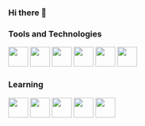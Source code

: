 ### Hi there 👋

### Tools and Technologies

<img src="https://cdn.jsdelivr.net/gh/devicons/devicon/icons/html5/html5-plain-wordmark.svg" width="40" height="40" /> <img src="https://cdn.jsdelivr.net/gh/devicons/devicon/icons/css3/css3-plain-wordmark.svg" width="40" height="40" />  <img src="https://cdn.jsdelivr.net/gh/devicons/devicon/icons/javascript/javascript-plain.svg" width="40" height="40" />  <img src="https://cdn.jsdelivr.net/gh/devicons/devicon/icons/typescript/typescript-plain.svg" width="40" height="40" /> <img src="https://cdn.jsdelivr.net/gh/devicons/devicon/icons/git/git-plain.svg" widht="40" height="40" />
 <img src="https://cdn.jsdelivr.net/gh/devicons/devicon/icons/figma/figma-original.svg" widht="40" height="40" />


### Learning

<img src="https://cdn.jsdelivr.net/gh/devicons/devicon/icons/nodejs/nodejs-plain.svg" width="40" height="40" /> <img src="https://cdn.jsdelivr.net/gh/devicons/devicon/icons/react/react-original.svg" width="40" height="40" /> <img src="https://cdn.jsdelivr.net/gh/devicons/devicon/icons/bootstrap/bootstrap-plain.svg" width="40" height="40" /> <img src="https://cdn.jsdelivr.net/gh/devicons/devicon/icons/vuejs/vuejs-original.svg" width="40" height="40" /> <img src="https://cdn.jsdelivr.net/gh/devicons/devicon/icons/angularjs/angularjs-plain.svg" width="40" height="40" />







